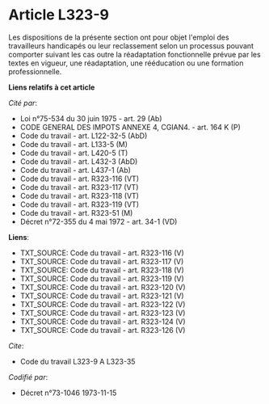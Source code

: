 # Article L323-9

Les dispositions de la présente section ont pour objet l'emploi des travailleurs handicapés ou leur reclassement selon un
processus pouvant comporter suivant les cas outre la réadaptation fonctionnelle prévue par les textes en vigueur, une
réadaptation, une rééducation ou une formation professionnelle.

**Liens relatifs à cet article**

_Cité par_:

  - Loi n°75-534 du 30 juin 1975 - art. 29 (Ab)
  - CODE GENERAL DES IMPOTS ANNEXE 4, CGIAN4. - art. 164 K (P)
  - Code du travail - art. L122-32-5 (AbD)
  - Code du travail - art. L133-5 (M)
  - Code du travail - art. L420-5 (T)
  - Code du travail - art. L432-3 (AbD)
  - Code du travail - art. L437-1 (Ab)
  - Code du travail - art. R323-116 (VT)
  - Code du travail - art. R323-117 (VT)
  - Code du travail - art. R323-118 (VT)
  - Code du travail - art. R323-119 (VT)
  - Code du travail - art. R323-51 (M)
  - Décret n°72-355 du 4 mai 1972 - art. 34-1 (VD)

**Liens**:

  - TXT_SOURCE: Code du travail - art. R323-116 (V)
  - TXT_SOURCE: Code du travail - art. R323-117 (V)
  - TXT_SOURCE: Code du travail - art. R323-118 (V)
  - TXT_SOURCE: Code du travail - art. R323-119 (V)
  - TXT_SOURCE: Code du travail - art. R323-120 (V)
  - TXT_SOURCE: Code du travail - art. R323-121 (V)
  - TXT_SOURCE: Code du travail - art. R323-122 (V)
  - TXT_SOURCE: Code du travail - art. R323-123 (V)
  - TXT_SOURCE: Code du travail - art. R323-124 (V)
  - TXT_SOURCE: Code du travail - art. R323-126 (V)

_Cite_:

  - Code du travail L323-9 A L323-35

_Codifié par_:

  - Décret n°73-1046 1973-11-15
